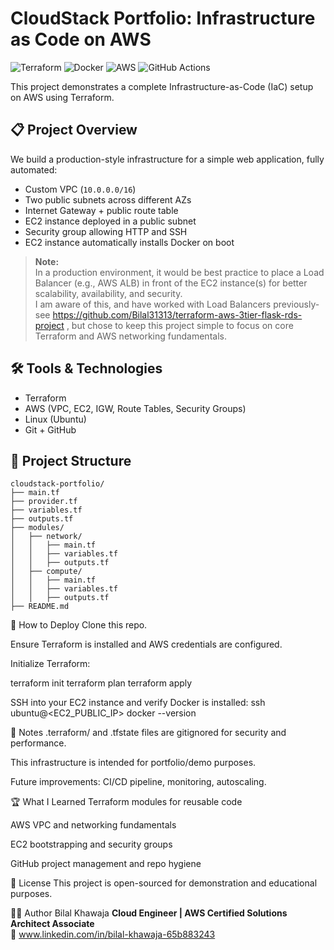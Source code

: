# CloudStack Portfolio: Infrastructure as Code on AWS

![Terraform](https://img.shields.io/badge/Terraform-IaC-blueviolet)
![Docker](https://img.shields.io/badge/Docker-Containerization-blue)
![AWS](https://img.shields.io/badge/AWS-Cloud-orange)
![GitHub Actions](https://img.shields.io/badge/GitHub%20Actions-CI%2FCD-green)


This project demonstrates a complete Infrastructure-as-Code (IaC) setup on AWS using Terraform.

## 📋 Project Overview

We build a production-style infrastructure for a simple web application, fully automated:

- Custom VPC (`10.0.0.0/16`)
- Two public subnets across different AZs
- Internet Gateway + public route table
- EC2 instance deployed in a public subnet
- Security group allowing HTTP and SSH
- EC2 instance automatically installs Docker on boot

> **Note:**  
> In a production environment, it would be best practice to place a Load Balancer (e.g., AWS ALB) in front of the EC2 instance(s) for better scalability, availability, and security.  
> I am aware of this, and have worked with Load Balancers previously- see https://github.com/Bilal31313/terraform-aws-3tier-flask-rds-project , but chose to keep this project simple to focus on core Terraform and AWS networking fundamentals.


## 🛠️ Tools & Technologies

- Terraform
- AWS (VPC, EC2, IGW, Route Tables, Security Groups)
- Linux (Ubuntu)
- Git + GitHub

## 📂 Project Structure

```plaintext
cloudstack-portfolio/
├── main.tf
├── provider.tf
├── variables.tf
├── outputs.tf
├── modules/
│   ├── network/
│   │   ├── main.tf
│   │   ├── variables.tf
│   │   ├── outputs.tf
│   ├── compute/
│   │   ├── main.tf
│   │   ├── variables.tf
│   │   ├── outputs.tf
├── README.md
```

🚀 How to Deploy
Clone this repo.

Ensure Terraform is installed and AWS credentials are configured.

Initialize Terraform:

terraform init
terraform plan
terraform apply

SSH into your EC2 instance and verify Docker is installed:
ssh ubuntu@<EC2_PUBLIC_IP>
docker --version

📢 Notes
.terraform/ and .tfstate files are gitignored for security and performance.

This infrastructure is intended for portfolio/demo purposes.

Future improvements: CI/CD pipeline, monitoring, autoscaling.

🏆 What I Learned
Terraform modules for reusable code

AWS VPC and networking fundamentals

EC2 bootstrapping and security groups

GitHub project management and repo hygiene

📜 License
This project is open-sourced for demonstration and educational purposes.

👨‍💻 Author
Bilal Khawaja
**Cloud Engineer | AWS Certified Solutions Architect Associate**  
🔗 www.linkedin.com/in/bilal-khawaja-65b883243 


